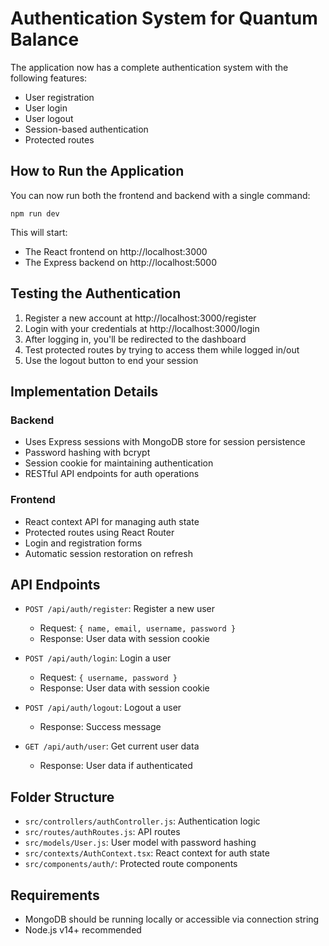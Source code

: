 # Authentication System for Quantum Balance

The application now has a complete authentication system with the following features:
- User registration
- User login 
- User logout
- Session-based authentication
- Protected routes

## How to Run the Application

You can now run both the frontend and backend with a single command:

```
npm run dev
```

This will start:
- The React frontend on http://localhost:3000
- The Express backend on http://localhost:5000

## Testing the Authentication

1. Register a new account at http://localhost:3000/register
2. Login with your credentials at http://localhost:3000/login
3. After logging in, you'll be redirected to the dashboard
4. Test protected routes by trying to access them while logged in/out
5. Use the logout button to end your session

## Implementation Details

### Backend

- Uses Express sessions with MongoDB store for session persistence
- Password hashing with bcrypt
- Session cookie for maintaining authentication
- RESTful API endpoints for auth operations

### Frontend

- React context API for managing auth state
- Protected routes using React Router
- Login and registration forms
- Automatic session restoration on refresh

## API Endpoints

- `POST /api/auth/register`: Register a new user
  - Request: `{ name, email, username, password }`
  - Response: User data with session cookie

- `POST /api/auth/login`: Login a user
  - Request: `{ username, password }`
  - Response: User data with session cookie

- `POST /api/auth/logout`: Logout a user
  - Response: Success message

- `GET /api/auth/user`: Get current user data
  - Response: User data if authenticated

## Folder Structure

- `src/controllers/authController.js`: Authentication logic
- `src/routes/authRoutes.js`: API routes
- `src/models/User.js`: User model with password hashing
- `src/contexts/AuthContext.tsx`: React context for auth state
- `src/components/auth/`: Protected route components

## Requirements

- MongoDB should be running locally or accessible via connection string
- Node.js v14+ recommended 